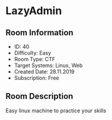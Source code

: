 ﻿# LazyAdmin

## Room Information
- ID: 40
- Difficulty: Easy
- Room Type: CTF
- Target Systems: Linux, Web
- Created Date: 28.11.2019
- Subscription: Free

## Room Description
Easy linux machine to practice your skills
